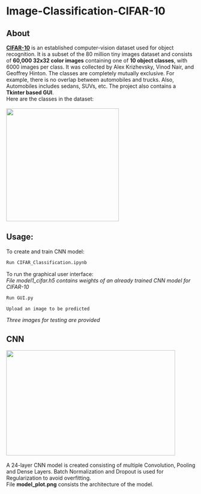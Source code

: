 # Image-Classification-CIFAR-10
## About
[**CIFAR-10**](https://en.wikipedia.org/wiki/CIFAR-10)  is an established computer-vision dataset used for object recognition. It is a subset of the 80 million tiny images dataset and consists of **60,000 32x32 color images** containing one of **10 object classes**, with 6000 images per class. It was collected by Alex Krizhevsky, Vinod Nair, and Geoffrey Hinton. The classes are completely mutually exclusive. For example, there is no overlap between automobiles and trucks. Also, Automobiles includes sedans, SUVs, etc. The project also contains a **Tkinter based GUI**. <br />Here are the classes in the dataset: <br /> <br />
<img src="https://paperswithcode.com/media/datasets/CIFAR-10-0000000431-b71f61c0_U5n3Glr.jpg" width="300" height="300"><br />
## Usage:
To create and train CNN model:
```bash
Run CIFAR_Classification.ipynb
``` 
To run the graphical user interface: <br />
*File model1_cifar.h5 contains weights of an already trained CNN model for CIFAR-10*
```bash
Run GUI.py
``` 
```bash
Upload an image to be predicted
``` 
*Three images for testing are provided*
## CNN 
<img src="https://i.ibb.co/W5bgqzR/Capture.png" width="450" height="280"><br /><br />
A 24-layer CNN model is created consisting of multiple Convolution, Pooling and Dense Layers. Batch Normalization and Dropout is used for Regularization to avoid overfitting.<br />
File **model_plot.png** consists the architecture of the model.

